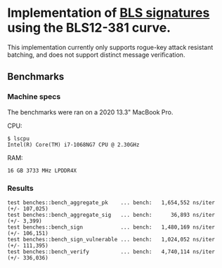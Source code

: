 # Implementation of [BLS signatures](https://crypto.stanford.edu/~dabo/pubs/papers/BLSmultisig.html) using the BLS12-381 curve.

This implementation currently only supports rogue-key attack resistant batching, and does not support distinct message verification.

## Benchmarks

### Machine specs

The benchmarks were ran on a 2020 13.3" MacBook Pro.

CPU:
```
$ lscpu
Intel(R) Core(TM) i7-1068NG7 CPU @ 2.30GHz
```

RAM:
```
16 GB 3733 MHz LPDDR4X
```

### Results

```
test benches::bench_aggregate_pk    ... bench:   1,654,552 ns/iter (+/- 107,025)
test benches::bench_aggregate_sig   ... bench:      36,893 ns/iter (+/- 3,399)
test benches::bench_sign            ... bench:   1,480,169 ns/iter (+/- 106,151)
test benches::bench_sign_vulnerable ... bench:   1,024,052 ns/iter (+/- 111,395)
test benches::bench_verify          ... bench:   4,740,114 ns/iter (+/- 336,036)
```
